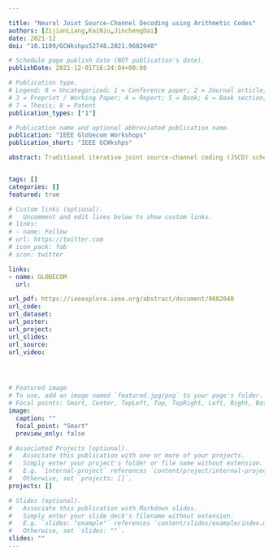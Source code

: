 ```yaml
---

title: "Neural Joint Source-Channel Decoding using Arithmetic Codes"
authors: [ZijianLiang,KaiNiu,JinchengDai]
date: 2021-12
doi: "10.1109/GCWkshps52748.2021.9682040"

# Schedule page publish date (NOT publication's date).
publishDate: 2021-12-01T16:24:04+08:00

# Publication type.
# Legend: 0 = Uncategorized; 1 = Conference paper; 2 = Journal article;
# 3 = Preprint / Working Paper; 4 = Report; 5 = Book; 6 = Book section;
# 7 = Thesis; 8 = Patent
publication_types: ["1"]

# Publication name and optional abbreviated publication name.
publication: "IEEE Globecom Workshops"
publication_short: "IEEE GCWkshps"

abstract: Traditional iterative joint source-channel coding (JSCD) scheme based on soft-in-soft-out (SISO) decoding for arithmetic codes (AC) has a very high implementation complexity, which will cause an unbearable decoding latency due to a plenty of AC decoding steps and cross-layer interactions between physical layer and application layer. To tackle this, we propose a learning-based joint source-channel decoding approach, neural-JSCD, which consists of a series of AC SISO decoders and channel SISO decoders. The proposed approach introduces weights and offset factors to the simplified AC SISO decoders and damping factors to the output extrinsic information of both AC and channel SISO decoders, cooperated with trainable low-density parity-check (LDPC) neural decoders to realize the iterative decoding for AC. Through a greedy training method based on gradient descent, the learnable factors of neural-JSCD can be tuned to learn the a priori information of arithmetic codes, thus avoiding the great number of AC decoding steps together with cross-layer interactions during the iterative decoding process and rapidly reducing the implementation complexity of iterative AC decoding. Simulation results show that with a better decoding performance, neural-JSCD can reduce the number of iterations by at least 50% with no AC decoding steps and cross-layer interactions compared to traditional JSCD, in consequence, it greatly reduces the decoding latency of iterative decoding.


tags: []
categories: []
featured: true

# Custom links (optional).
#   Uncomment and edit lines below to show custom links.
# links:
# - name: Follow
# url: https://twitter.com
# icon_pack: fab
# icon: twitter

links:
- name: GLOBECOM
  url:

url_pdf: https://ieeexplore.ieee.org/abstract/document/9682040
url_code: 
url_dataset:
url_poster:
url_project: 
url_slides:
url_source: 
url_video:




# Featured image
# To use, add an image named `featured.jpg/png` to your page's folder. 
# Focal points: Smart, Center, TopLeft, Top, TopRight, Left, Right, BottomLeft, Bottom, BottomRight.
image:
  caption: ""
  focal_point: "Smart"
  preview_only: false

# Associated Projects (optional).
#   Associate this publication with one or more of your projects.
#   Simply enter your project's folder or file name without extension.
#   E.g. `internal-project` references `content/project/internal-project/index.md`.
#   Otherwise, set `projects: []`.
projects: []

# Slides (optional).
#   Associate this publication with Markdown slides.
#   Simply enter your slide deck's filename without extension.
#   E.g. `slides: "example"` references `content/slides/example/index.md`.
#   Otherwise, set `slides: ""`.
slides: ""
---
```


